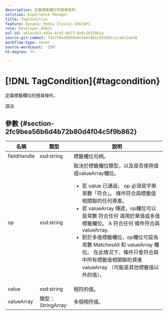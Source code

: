 ```yaml
---
description: 定義標籤欄位的搜尋條件。
solution: Experience Manager
title: TagCondition
feature: Dynamic Media Classic,SDK/API
role: Developer,Admin
exl-id: ab1ac4b3-e91e-4c42-8b77-6e4c1d129b1a
source-git-commit: f42378a20b58e4c5ebc961c6526d7cecabc2ae38
workflow-type: tm+mt
source-wordcount: '159'
ht-degree: 7%

---
```


# [!DNL TagCondition]{#tagcondition}

定義標籤欄位的搜尋條件。

語法

## 參數 {#section-2fc9bea56b6d4b72b80d4f04c5f9b862}

<table id="table_04100BB8ABD84EF68B0A7CE3AD946414"> 
 <thead> 
  <tr> 
   <th colname="col1" class="entry"> 名稱 </th> 
   <th colname="col2" class="entry"> 類型 </th> 
   <th colname="col3" class="entry"> 說明 </th> 
  </tr> 
 </thead>
 <tbody> 
  <tr> 
   <td colname="col1"> <span class="codeph"> <span class="varname"> fieldHandle</span> </span> </td> 
   <td colname="col2"> <span class="codeph"> xsd:string</span> </td> 
   <td colname="col3"> 標籤欄位句柄。 </td> 
  </tr> 
  <tr> 
   <td colname="col1"> <span class="codeph"> <span class="varname"> op</span> </span> </td> 
   <td colname="col2"> <span class="codeph"> xsd:string</span> </td> 
   <td colname="col3">取決於標籤欄位類型，以及是否使用值或valueArray欄位。 
    <ul id="ul_CC0926425B094B3BB7D70CB392DBDABD">
     <li id="li_09AB923A9A8D4A71917CF59C150E4EF5">若 <span class="codeph"> value</span> 已通過， <span class="codeph"> op</span> 必須是字串常數「符合」。 條件符合與標籤值相關聯的任何資產。 </li>
     <li id="li_70F18494AB6C454EB611F51F16C19FAD">若 <span class="codeph"> valueArray</span> 傳遞，op欄位可以是常數 <span class="codeph"> 符合任何</span> 適用於單值或多值標籤欄位。 A <span class="codeph"> 符合任何</span> 條件符合與 <span class="codeph"> valueArray</span>. </li>
     <li id="li_0B25542D7E964B26B15591C45D5C66D0">對於多值標籤欄位，op欄位可設為常數 <span class="codeph"> MatchesAll</span> 和 <span class="codeph"> valueArray</span> 欄位。 在此情況下，條件只會符合與中所有標籤值相關聯的資產 <span class="codeph"> valueArray</span> （可能是其他標籤值以外的值）。 </li>
    </ul></td> 
  </tr> 
  <tr> 
   <td colname="col1"> <span class="codeph"> <span class="varname"> value</span> </span> </td> 
   <td colname="col2"> <span class="codeph"> xsd:string</span> </td> 
   <td colname="col3"> 相符的值。 </td> 
  </tr> 
  <tr> 
   <td colname="col1"> <span class="codeph"> <span class="varname"> valueArray</span> </span> </td> 
   <td colname="col2"> <span class="codeph"> 類型：StringArray</span> </td> 
   <td colname="col3"> 多個相符值。 </td> 
  </tr> 
 </tbody> 
</table>
